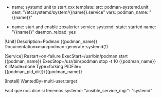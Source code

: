- name: systemd unit to start xxx
  template:
    src: podman-systemd.unit
    dest: "/etc/systemd/system/{{name}}.service"
  vars:
    podman_name: "{{name}}"

- name: start and enable zbxalerter service
  systemd:
    state: started
    name: "{{name}}"
    daemon_reload: yes



[Unit]
Description=Podman {{podman_name}}
Documentation=man:podman-generate-systemd(1)

[Service]
Restart=on-failure
ExecStart=/usr/bin/podman start {{podman_name}}
ExecStop=/usr/bin/podman stop -t 10 {{podman_name}}
KillMode=none
Type=forking
PIDFile={{podman_pid_dir}}/{{podman_name}}

[Install]
WantedBy=multi-user.target



Fact que nos dice si tenemos systemd:
"ansible_service_mgr": "systemd"
